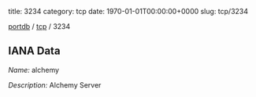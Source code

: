 title: 3234
category: tcp
date: 1970-01-01T00:00:00+0000
slug: tcp/3234

[portdb](/) / [tcp](/category/tcp.html) / 3234


## IANA Data

_Name:_ alchemy

_Description:_ Alchemy Server

